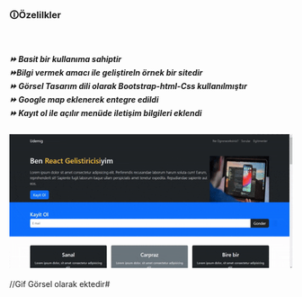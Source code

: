 
  <h3>🛈Özelilkler</h3><br>
  <h5>
 ⏩ Basit  bir kullanıma sahiptir<br>
 ⏩Bilgi vermek amacı ile geliştireln örnek bir sitedir<br>
 ⏩ Görsel Tasarım dili olarak Bootstrap-html-Css  kullanılmıştır <br>
 ⏩ Google map  eklenerek entegre edildi    <br>
 ⏩ Kayıt ol ile açılır menüde  iletişim bilgileri  eklendi 
 
</h5>

![alt text](bsProje-1.gif)
<br><br>
//Gif Görsel olarak ektedir#

